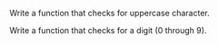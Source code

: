 Write a function that checks for uppercase character.


Write a function that checks for a digit (0 through 9).
